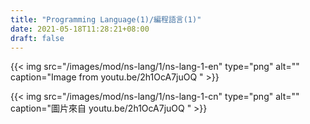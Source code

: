 ```yaml
---
title: "Programming Language(1)/編程語言(1)"
date: 2021-05-18T11:28:21+08:00
draft: false
---
```


{{< img src="/images/mod/ns-lang/1/ns-lang-1-en" type="png" alt="" caption="Image from youtu.be/2h1OcA7juOQ " >}}

{{< img src="/images/mod/ns-lang/1/ns-lang-1-cn" type="png" alt="" caption="圖片來自 youtu.be/2h1OcA7juOQ " >}}
